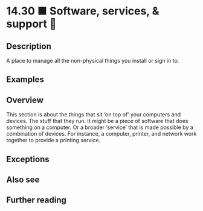 # 14.30 ■ Software, services, & support 💾

## Description

A place to manage all the non-physical things you install or sign in to.

## Examples

## Overview

This section is about the things that sit ‘on top of’ your computers and devices. The stuff that they run. It might be a piece of software that does something on a computer. Or a broader ‘service’ that is made possible by a combination of devices. For instance, a computer, printer, and network work together to provide a printing service.

## Exceptions

## Also see

## Further reading

